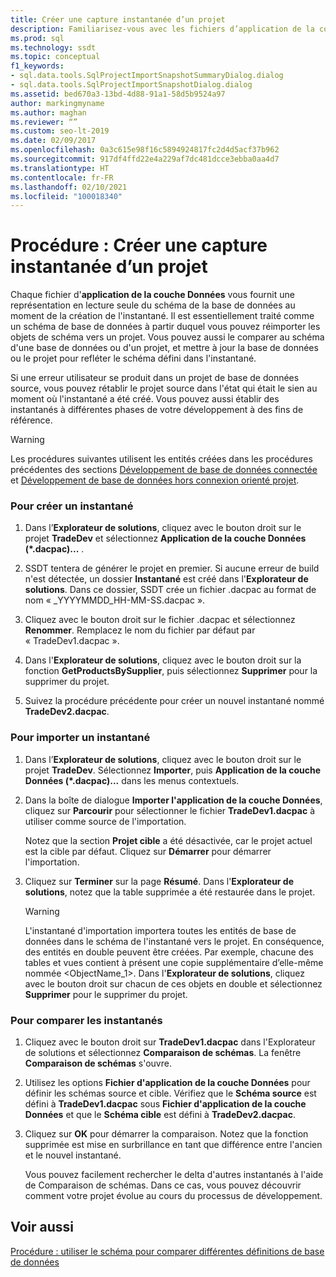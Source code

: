 ```yaml
---
title: Créer une capture instantanée d’un projet
description: Familiarisez-vous avec les fichiers d’application de la couche Données ou les instantanés et découvrez comment les utiliser. Découvrez comment créer ou importer des instantanés et comment les comparer.
ms.prod: sql
ms.technology: ssdt
ms.topic: conceptual
f1_keywords:
- sql.data.tools.SqlProjectImportSnapshotSummaryDialog.dialog
- sql.data.tools.SqlProjectImportSnapshotDialog.dialog
ms.assetid: bed670a3-13bd-4d88-91a1-58d5b9524a97
author: markingmyname
ms.author: maghan
ms.reviewer: “”
ms.custom: seo-lt-2019
ms.date: 02/09/2017
ms.openlocfilehash: 0a3c615e98f16c5894924817fc2d4d5acf37b962
ms.sourcegitcommit: 917df4ffd22e4a229af7dc481dcce3ebba0aa4d7
ms.translationtype: HT
ms.contentlocale: fr-FR
ms.lasthandoff: 02/10/2021
ms.locfileid: "100018340"
---
```

# <a name="how-to-create-a-snapshot-of-a-project"></a>Procédure : Créer une capture instantanée d’un projet

Chaque fichier d'**application de la couche Données** vous fournit une représentation en lecture seule du schéma de la base de données au moment de la création de l'instantané. Il est essentiellement traité comme un schéma de base de données à partir duquel vous pouvez réimporter les objets de schéma vers un projet. Vous pouvez aussi le comparer au schéma d'une base de données ou d'un projet, et mettre à jour la base de données ou le projet pour refléter le schéma défini dans l'instantané.  
  
Si une erreur utilisateur se produit dans un projet de base de données source, vous pouvez rétablir le projet source dans l'état qui était le sien au moment où l'instantané a été créé. Vous pouvez aussi établir des instantanés à différentes phases de votre développement à des fins de référence.  
  
> [!WARNING]  
> Les procédures suivantes utilisent les entités créées dans les procédures précédentes des sections [Développement de base de données connectée](../ssdt/connected-database-development.md) et [Développement de base de données hors connexion orienté projet](../ssdt/project-oriented-offline-database-development.md).  
  
### <a name="to-create-a-snapshot"></a>Pour créer un instantané  
  
1.  Dans l’**Explorateur de solutions**, cliquez avec le bouton droit sur le projet **TradeDev** et sélectionnez **Application de la couche Données (\*.dacpac)...** .  
  
2.  SSDT tentera de générer le projet en premier. Si aucune erreur de build n'est détectée, un dossier **Instantané** est créé dans l'**Explorateur de solutions**. Dans ce dossier, SSDT crée un fichier .dacpac au format de nom « <Project Name>_YYYYMMDD_HH-MM-SS.dacpac ».  
  
3.  Cliquez avec le bouton droit sur le fichier .dacpac et sélectionnez **Renommer**. Remplacez le nom du fichier par défaut par « TradeDev1.dacpac ».  
  
4.  Dans l'**Explorateur de solutions**, cliquez avec le bouton droit sur la fonction **GetProductsBySupplier**, puis sélectionnez **Supprimer** pour la supprimer du projet.  
  
5.  Suivez la procédure précédente pour créer un nouvel instantané nommé **TradeDev2.dacpac**.  
  
### <a name="to-import-a-snapshot"></a>Pour importer un instantané  
  
1.  Dans l’**Explorateur de solutions**, cliquez avec le bouton droit sur le projet **TradeDev**. Sélectionnez **Importer**, puis **Application de la couche Données (\*.dacpac)...** dans les menus contextuels.  
  
2.  Dans la boîte de dialogue **Importer l'application de la couche Données**, cliquez sur **Parcourir** pour sélectionner le fichier **TradeDev1.dacpac** à utiliser comme source de l'importation.  
  
    Notez que la section **Projet cible** a été désactivée, car le projet actuel est la cible par défaut. Cliquez sur **Démarrer** pour démarrer l'importation.  
  
3.  Cliquez sur **Terminer** sur la page **Résumé**. Dans l'**Explorateur de solutions**, notez que la table supprimée a été restaurée dans le projet.  
  
    > [!WARNING]  
    > L'instantané d'importation importera toutes les entités de base de données dans le schéma de l'instantané vers le projet. En conséquence, des entités en double peuvent être créées. Par exemple, chacune des tables et vues contient à présent une copie supplémentaire d’elle-même nommée <ObjectName_1>. Dans l'**Explorateur de solutions**, cliquez avec le bouton droit sur chacun de ces objets en double et sélectionnez **Supprimer** pour le supprimer du projet.  
  
### <a name="to-compare-snapshots"></a>Pour comparer les instantanés  
  
1.  Cliquez avec le bouton droit sur **TradeDev1.dacpac** dans l'Explorateur de solutions et sélectionnez **Comparaison de schémas**. La fenêtre **Comparaison de schémas** s'ouvre.  
  
2.  Utilisez les options **Fichier d'application de la couche Données** pour définir les schémas source et cible. Vérifiez que le **Schéma source** est défini à **TradeDev1.dacpac** sous **Fichier d'application de la couche Données** et que le **Schéma cible** est défini à **TradeDev2.dacpac**.  
  
3.  Cliquez sur **OK** pour démarrer la comparaison. Notez que la fonction supprimée est mise en surbrillance en tant que différence entre l'ancien et le nouvel instantané.  
  
    Vous pouvez facilement rechercher le delta d'autres instantanés à l'aide de Comparaison de schémas. Dans ce cas, vous pouvez découvrir comment votre projet évolue au cours du processus de développement.  
  
## <a name="see-also"></a>Voir aussi  
[Procédure : utiliser le schéma pour comparer différentes définitions de base de données](../ssdt/how-to-use-schema-compare-to-compare-different-database-definitions.md)  
  
